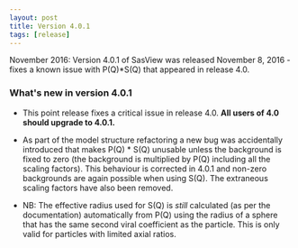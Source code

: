 ```yaml
---
layout: post
title: Version 4.0.1
tags: [release]
---
```


November 2016: Version 4.0.1 of SasView was released November 8, 2016 - fixes a known issue with P(Q)*S(Q) that appeared in release 4.0.

### What's new in version 4.0.1

*   This point release fixes a critical issue in release 4.0. **All users of 4.0 should upgrade to 4.0.1.**

*   As part of the model structure refactoring a new bug was accidentally introduced that makes P(Q) \* S(Q) unusable unless the background is fixed to zero (the background is multiplied by P(Q) including all the scaling factors). This behaviour is corrected in 4.0.1 and non-zero backgrounds are again possible when using S(Q). The extraneous scaling factors have also been removed.
*   NB: The effective radius used for S(Q) is _still_ calculated (as per the documentation) automatically from P(Q) using the radius of a sphere that has the same second viral coefficient as the particle. This is only valid for particles with limited axial ratios.
